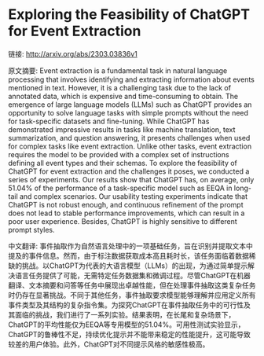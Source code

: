 # Exploring the Feasibility of ChatGPT for Event Extraction

链接: http://arxiv.org/abs/2303.03836v1

原文摘要:
Event extraction is a fundamental task in natural language processing that
involves identifying and extracting information about events mentioned in text.
However, it is a challenging task due to the lack of annotated data, which is
expensive and time-consuming to obtain. The emergence of large language models
(LLMs) such as ChatGPT provides an opportunity to solve language tasks with
simple prompts without the need for task-specific datasets and fine-tuning.
While ChatGPT has demonstrated impressive results in tasks like machine
translation, text summarization, and question answering, it presents challenges
when used for complex tasks like event extraction. Unlike other tasks, event
extraction requires the model to be provided with a complex set of instructions
defining all event types and their schemas. To explore the feasibility of
ChatGPT for event extraction and the challenges it poses, we conducted a series
of experiments. Our results show that ChatGPT has, on average, only 51.04% of
the performance of a task-specific model such as EEQA in long-tail and complex
scenarios. Our usability testing experiments indicate that ChatGPT is not
robust enough, and continuous refinement of the prompt does not lead to stable
performance improvements, which can result in a poor user experience. Besides,
ChatGPT is highly sensitive to different prompt styles.

中文翻译:
事件抽取作为自然语言处理中的一项基础任务，旨在识别并提取文本中提及的事件信息。然而，由于标注数据获取成本高且耗时长，该任务面临着数据稀缺的挑战。以ChatGPT为代表的大语言模型（LLMs）的出现，为通过简单提示解决语言任务提供了可能，无需特定任务数据集和微调过程。尽管ChatGPT在机器翻译、文本摘要和问答等任务中展现出卓越性能，但在处理事件抽取这类复杂任务时仍存在显著挑战。不同于其他任务，事件抽取要求模型能够理解并应用定义所有事件类型及其结构的复杂指令集。为探究ChatGPT在事件抽取任务中的可行性及其面临的挑战，我们进行了一系列实验。结果表明，在长尾和复杂场景下，ChatGPT的平均性能仅为EEQA等专用模型的51.04%。可用性测试实验显示，ChatGPT的鲁棒性不足，持续优化提示并不能带来稳定的性能提升，这可能导致较差的用户体验。此外，ChatGPT对不同提示风格的敏感性极高。
